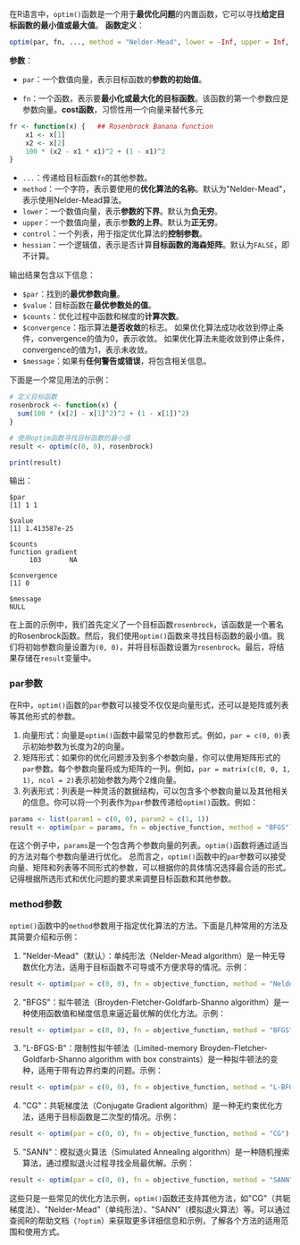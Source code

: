 在R语言中，`optim()`函数是一个用于**最优化问题**的内置函数，它可以寻找**给定目标函数的最小值或最大值**。
**函数定义**：
```R
optim(par, fn, ..., method = "Nelder-Mead", lower = -Inf, upper = Inf, control = list(), hessian = FALSE)
```
**参数**：
- `par`：一个数值向量，表示目标函数的**参数的初始值**。

- `fn`：一个函数，表示要**最小化或最大化的目标函数**。该函数的第一个参数应是参数向量。**cost函数**，习惯性用一个向量来替代多元
```R
fr <- function(x) {   ## Rosenbrock Banana function
    x1 <- x[1]
    x2 <- x[2]
    100 * (x2 - x1 * x1)^2 + (1 - x1)^2
}
```
- `...`：传递给目标函数`fn`的其他参数。
- `method`：一个字符，表示要使用的**优化算法的名称**。默认为"Nelder-Mead"，表示使用Nelder-Mead算法。
- `lower`：一个数值向量，表示**参数的下界**。默认为**负无穷**。
- `upper`：一个数值向量，表示参**数的上界**。默认为**正无穷**。
- `control`：一个列表，用于指定优化算法的**控制参数**。
- `hessian`：一个逻辑值，表示是否计算**目标函数的海森矩阵**。默认为`FALSE`，即不计算。

输出结果包含以下信息：
- `$par`：找到的**最优参数向量**。
- `$value`：目标函数在**最优参数处的值**。
- `$counts`：优化过程中函数和梯度的**计算次数**。
- `$convergence`：指示算法**是否收敛**的标志。
如果优化算法成功收敛到停止条件，convergence的值为0，表示收敛。
如果优化算法未能收敛到停止条件，convergence的值为1，表示未收敛。
- `$message`：如果有**任何警告或错误**，将包含相关信息。

下面是一个常见用法的示例：
```R
# 定义目标函数
rosenbrock <- function(x) {
  sum(100 * (x[2] - x[1]^2)^2 + (1 - x[1])^2)
}

# 使用optim函数寻找目标函数的最小值
result <- optim(c(0, 0), rosenbrock)

print(result)
```
输出：
```
$par
[1] 1 1

$value
[1] 1.413587e-25

$counts
function gradient 
     103       NA 

$convergence
[1] 0

$message
NULL
```

在上面的示例中，我们首先定义了一个目标函数`rosenbrock`，该函数是一个著名的Rosenbrock函数。然后，我们使用`optim()`函数来寻找目标函数的最小值。我们将初始参数向量设置为`(0, 0)`，并将目标函数设置为`rosenbrock`。最后，将结果存储在`result`变量中。

### par参数
在R中，`optim()`函数的`par`参数可以接受不仅仅是向量形式，还可以是矩阵或列表等其他形式的参数。
1. 向量形式：向量是`optim()`函数中最常见的参数形式。例如，`par = c(0, 0)`表示初始参数为长度为2的向量。
2. 矩阵形式：如果你的优化问题涉及到多个参数向量，你可以使用矩阵形式的`par`参数。每个参数向量将成为矩阵的一列。例如，`par = matrix(c(0, 0, 1, 1), ncol = 2)`表示初始参数为两个2维向量。
3. 列表形式：列表是一种灵活的数据结构，可以包含多个参数向量以及其他相关的信息。你可以将一个列表作为`par`参数传递给`optim()`函数。例如：
```R
params <- list(param1 = c(0, 0), param2 = c(1, 1))
result <- optim(par = params, fn = objective_function, method = "BFGS")
```
在这个例子中，`params`是一个包含两个参数向量的列表。`optim()`函数将通过适当的方法对每个参数向量进行优化。
总而言之，`optim()`函数中的`par`参数可以接受向量、矩阵和列表等不同形式的参数，可以根据你的具体情况选择最合适的形式。记得根据所选形式和优化问题的要求来调整目标函数和其他参数。
### method参数
`optim()`函数中的`method`参数用于指定优化算法的方法。下面是几种常用的方法及其简要介绍和示例：

1. "Nelder-Mead"（默认）：单纯形法（Nelder-Mead algorithm）是一种无导数优化方法，适用于目标函数不可导或不方便求导的情况。示例：
```R
result <- optim(par = c(0, 0), fn = objective_function, method = "Nelder-Mead")
```
2. "BFGS"：拟牛顿法（Broyden-Fletcher-Goldfarb-Shanno algorithm）是一种使用函数值和梯度信息来逼近最优解的优化方法。示例：
```R
result <- optim(par = c(0, 0), fn = objective_function, method = "BFGS")
```
3. "L-BFGS-B"：限制性拟牛顿法（Limited-memory Broyden-Fletcher-Goldfarb-Shanno algorithm with box constraints）是一种拟牛顿法的变种，适用于带有边界约束的问题。示例：
```R
result <- optim(par = c(0, 0), fn = objective_function, method = "L-BFGS-B")
```
4. "CG"：共轭梯度法（Conjugate Gradient algorithm）是一种无约束优化方法，适用于目标函数是二次型的情况。示例：
```R
result <- optim(par = c(0, 0), fn = objective_function, method = "CG")
```
5. "SANN"：模拟退火算法（Simulated Annealing algorithm）是一种随机搜索算法，通过模拟退火过程寻找全局最优解。示例：
```R
result <- optim(par = c(0, 0), fn = objective_function, method = "SANN")
```

这些只是一些常见的优化方法示例，`optim()`函数还支持其他方法，如"CG"（共轭梯度法）、"Nelder-Mead"（单纯形法）、"SANN"（模拟退火算法）等。可以通过查阅R的帮助文档（`?optim`）来获取更多详细信息和示例，了解各个方法的适用范围和使用方式。
